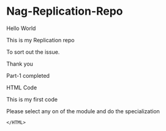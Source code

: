 # Nag-Replication-Repo

Hello World

This is my Replication repo

To sort out the issue.

Thank you

Part-1 completed

HTML Code

<HTML>
  
  <h> This is my first code<h>
    
   <body> Please select any on of the module and do the 
     specialization </body>
    
    </HTML>
    
    
